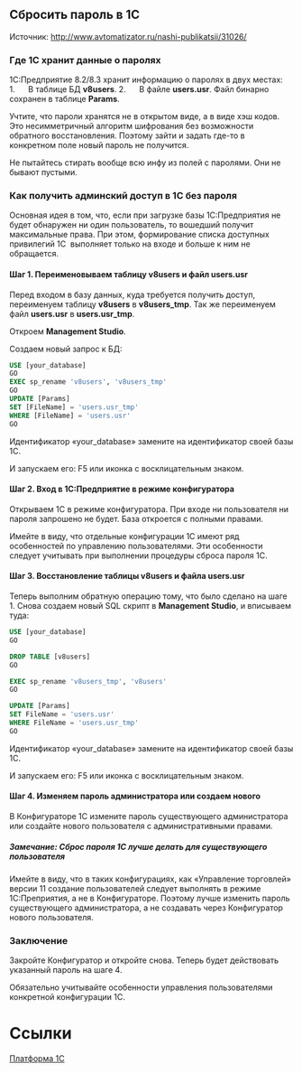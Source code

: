 ## Сбросить пароль в 1С

Источник: http://www.avtomatizator.ru/nashi-publikatsii/31026/

### Где 1С хранит данные о паролях

1С:Предприятие 8.2/8.3 хранит информацию о паролях в двух местах:
1.      В таблице БД **v8users**.
2.      В файле **users.usr**. Файл бинарно сохранен в таблице **Params**.

Учтите, что пароли хранятся не в открытом виде, а в виде хэш кодов. Это несимметричный алгоритм шифрования без возможности обратного восстановления. Поэтому зайти и задать где-то в конкретном поле новый пароль не получится.

Не пытайтесь стирать вообще всю инфу из полей с паролями. Они не бывают пустыми.

### Как получить админский доступ в 1С без пароля

Основная идея в том, что, если при загрузке базы 1С:Предприятия не будет обнаружен ни один пользователь, то вошедший получит максимальные права. При этом, формирование списка доступных привилегий 1С  выполняет только на входе и больше к ним не обращается.

#### Шаг 1. Переименовываем таблицу v8users и файл users.usr

Перед входом в базу данных, куда требуется получить доступ, переименуем таблицу **v8users** в **v8users_tmp**. Так же переименуем файл **users.usr** в **users.usr_tmp**.

Откроем **Management Studio**.

Создаем новый запрос к БД:
``` sql
USE [your_database]
GO
EXEC sp_rename 'v8users', 'v8users_tmp'
GO
UPDATE [Params]
SET [FileName] = 'users.usr_tmp'
WHERE [FileName] = 'users.usr'
GO
```

Идентификатор «your_database» замените на идентификатор своей базы 1С.

И запускаем его: F5 или иконка с восклицательным знаком.

#### Шаг 2. Вход в 1С:Предприятие в режиме конфигуратора

Открываем 1С в режиме конфигуратора. При входе ни пользователя ни пароля запрошено не будет. База откроется с полными правами.

Имейте в виду, что отдельные конфигурации 1С имеют ряд особенностей по управлению пользователями. Эти особенности следует учитывать при выполнении процедуры сброса пароля 1С.

#### Шаг 3. Восстановление таблицы v8users и файла users.usr

Теперь выполним обратную операцию тому, что было сделано на шаге 1.
Снова создаем новый SQL скрипт в **Management Studio**, и вписываем туда:
``` sql
USE [your_database]
GO

DROP TABLE [v8users]
GO

EXEC sp_rename 'v8users_tmp', 'v8users'
GO

UPDATE [Params]
SET FileName = 'users.usr'
WHERE FileName = 'users.usr_tmp'
GO
```


Идентификатор «your_database» замените на идентификатор своей базы 1С.

И запускаем его: F5 или иконка с восклицательным знаком.

#### Шаг 4. Изменяем пароль администратора или создаем нового

В Конфигураторе 1С измените пароль существующего администратора или создайте нового пользователя с административными правами.

##### Замечание: Сброс пароля 1С лучше делать для существующего пользователя

Имейте в виду, что в таких конфигурациях, как «Управление торговлей» версии 11 создание пользователей следует выполнять в режиме 1С:Преприятия, а не в Конфигураторе. Поэтому лучше изменить пароль существующего администратора, а не создавать через Конфигуратор нового пользователя.

### Заключение

Закройте Конфигуратор и откройте снова. Теперь будет действовать указанный пароль на шаге 4.

Обязательно учитывайте особенности управления пользователями конкретной конфигурации 1С.

# Ссылки
[Платформа 1С](Платформа%201С.md)